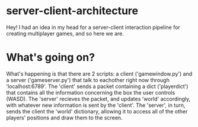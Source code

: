 # server-client-architecture
Hey! I had an idea in my head for a server-client interaction pipeline for creating multiplayer games, and so here we are.
# What's going on?
What's happening is that there are 2 scripts: a client ('gamewindow.py') and a server ('gameserver.py') that talk to eachother right now through 'localhost:6789'.
The 'client' sends a packet containing a dict ('playerdict') that contains all the information concerning the box the user controls (WASD).
The 'server' recieves the packet, and updates 'world' accordingly, with whatever new information is sent by the 'client'.
The 'server', in turn, sends the client the 'world' dictionary, allowing it to access all of the other players' positions and draw them to the screen.
